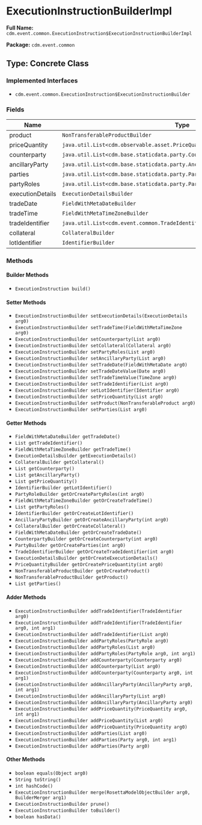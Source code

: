 # ExecutionInstructionBuilderImpl

**Full Name:** `cdm.event.common.ExecutionInstruction$ExecutionInstructionBuilderImpl`

**Package:** `cdm.event.common`

## Type: Concrete Class

### Implemented Interfaces

- `cdm.event.common.ExecutionInstruction$ExecutionInstructionBuilder`

### Fields

| Name | Type | Description |
|------|------|-------------|
| product | `NonTransferableProductBuilder` |  |
| priceQuantity | `java.util.List<cdm.observable.asset.PriceQuantity$PriceQuantityBuilder>` |  |
| counterparty | `java.util.List<cdm.base.staticdata.party.Counterparty$CounterpartyBuilder>` |  |
| ancillaryParty | `java.util.List<cdm.base.staticdata.party.AncillaryParty$AncillaryPartyBuilder>` |  |
| parties | `java.util.List<cdm.base.staticdata.party.Party$PartyBuilder>` |  |
| partyRoles | `java.util.List<cdm.base.staticdata.party.PartyRole$PartyRoleBuilder>` |  |
| executionDetails | `ExecutionDetailsBuilder` |  |
| tradeDate | `FieldWithMetaDateBuilder` |  |
| tradeTime | `FieldWithMetaTimeZoneBuilder` |  |
| tradeIdentifier | `java.util.List<cdm.event.common.TradeIdentifier$TradeIdentifierBuilder>` |  |
| collateral | `CollateralBuilder` |  |
| lotIdentifier | `IdentifierBuilder` |  |

### Methods

#### Builder Methods

- `ExecutionInstruction build()`

#### Setter Methods

- `ExecutionInstructionBuilder setExecutionDetails(ExecutionDetails arg0)`
- `ExecutionInstructionBuilder setTradeTime(FieldWithMetaTimeZone arg0)`
- `ExecutionInstructionBuilder setCounterparty(List arg0)`
- `ExecutionInstructionBuilder setCollateral(Collateral arg0)`
- `ExecutionInstructionBuilder setPartyRoles(List arg0)`
- `ExecutionInstructionBuilder setAncillaryParty(List arg0)`
- `ExecutionInstructionBuilder setTradeDate(FieldWithMetaDate arg0)`
- `ExecutionInstructionBuilder setTradeDateValue(Date arg0)`
- `ExecutionInstructionBuilder setTradeTimeValue(TimeZone arg0)`
- `ExecutionInstructionBuilder setTradeIdentifier(List arg0)`
- `ExecutionInstructionBuilder setLotIdentifier(Identifier arg0)`
- `ExecutionInstructionBuilder setPriceQuantity(List arg0)`
- `ExecutionInstructionBuilder setProduct(NonTransferableProduct arg0)`
- `ExecutionInstructionBuilder setParties(List arg0)`

#### Getter Methods

- `FieldWithMetaDateBuilder getTradeDate()`
- `List getTradeIdentifier()`
- `FieldWithMetaTimeZoneBuilder getTradeTime()`
- `ExecutionDetailsBuilder getExecutionDetails()`
- `CollateralBuilder getCollateral()`
- `List getCounterparty()`
- `List getAncillaryParty()`
- `List getPriceQuantity()`
- `IdentifierBuilder getLotIdentifier()`
- `PartyRoleBuilder getOrCreatePartyRoles(int arg0)`
- `FieldWithMetaTimeZoneBuilder getOrCreateTradeTime()`
- `List getPartyRoles()`
- `IdentifierBuilder getOrCreateLotIdentifier()`
- `AncillaryPartyBuilder getOrCreateAncillaryParty(int arg0)`
- `CollateralBuilder getOrCreateCollateral()`
- `FieldWithMetaDateBuilder getOrCreateTradeDate()`
- `CounterpartyBuilder getOrCreateCounterparty(int arg0)`
- `PartyBuilder getOrCreateParties(int arg0)`
- `TradeIdentifierBuilder getOrCreateTradeIdentifier(int arg0)`
- `ExecutionDetailsBuilder getOrCreateExecutionDetails()`
- `PriceQuantityBuilder getOrCreatePriceQuantity(int arg0)`
- `NonTransferableProductBuilder getOrCreateProduct()`
- `NonTransferableProductBuilder getProduct()`
- `List getParties()`

#### Adder Methods

- `ExecutionInstructionBuilder addTradeIdentifier(TradeIdentifier arg0)`
- `ExecutionInstructionBuilder addTradeIdentifier(TradeIdentifier arg0, int arg1)`
- `ExecutionInstructionBuilder addTradeIdentifier(List arg0)`
- `ExecutionInstructionBuilder addPartyRoles(PartyRole arg0)`
- `ExecutionInstructionBuilder addPartyRoles(List arg0)`
- `ExecutionInstructionBuilder addPartyRoles(PartyRole arg0, int arg1)`
- `ExecutionInstructionBuilder addCounterparty(Counterparty arg0)`
- `ExecutionInstructionBuilder addCounterparty(List arg0)`
- `ExecutionInstructionBuilder addCounterparty(Counterparty arg0, int arg1)`
- `ExecutionInstructionBuilder addAncillaryParty(AncillaryParty arg0, int arg1)`
- `ExecutionInstructionBuilder addAncillaryParty(List arg0)`
- `ExecutionInstructionBuilder addAncillaryParty(AncillaryParty arg0)`
- `ExecutionInstructionBuilder addPriceQuantity(PriceQuantity arg0, int arg1)`
- `ExecutionInstructionBuilder addPriceQuantity(List arg0)`
- `ExecutionInstructionBuilder addPriceQuantity(PriceQuantity arg0)`
- `ExecutionInstructionBuilder addParties(List arg0)`
- `ExecutionInstructionBuilder addParties(Party arg0, int arg1)`
- `ExecutionInstructionBuilder addParties(Party arg0)`

#### Other Methods

- `boolean equals(Object arg0)`
- `String toString()`
- `int hashCode()`
- `ExecutionInstructionBuilder merge(RosettaModelObjectBuilder arg0, BuilderMerger arg1)`
- `ExecutionInstructionBuilder prune()`
- `ExecutionInstructionBuilder toBuilder()`
- `boolean hasData()`

